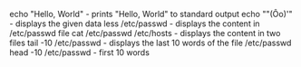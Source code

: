 echo "Hello, World" - prints "Hello, World" to standard output
echo "\"(Ôo)'" - displays the given data
less /etc/passwd - displays the content in /etc/passwd file
cat /etc/passwd /etc/hosts - displays the content in two files
tail -10 /etc/passwd - displays the last 10 words of the file /etc/passwd
head -10 /etc/passwd - first 10 words

